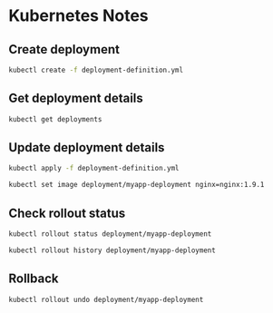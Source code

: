 # Kubernetes Notes

## Create deployment
```bash
kubectl create -f deployment-definition.yml
```

## Get deployment details
```bash
kubectl get deployments
```

## Update deployment details 
```bash
kubectl apply -f deployment-definition.yml

kubectl set image deployment/myapp-deployment nginx=nginx:1.9.1 
```

## Check rollout status 
```bash
kubectl rollout status deployment/myapp-deployment 

kubectl rollout history deployment/myapp-deployment 
```

## Rollback 
```bash
kubectl rollout undo deployment/myapp-deployment
```
